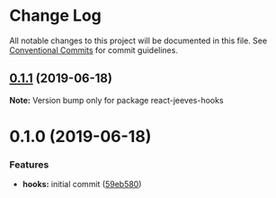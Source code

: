 # Change Log

All notable changes to this project will be documented in this file.
See [Conventional Commits](https://conventionalcommits.org) for commit guidelines.

## [0.1.1](https://github.com/Elanhant/react-jeeves/compare/react-jeeves-hooks@0.1.0...react-jeeves-hooks@0.1.1) (2019-06-18)

**Note:** Version bump only for package react-jeeves-hooks

# 0.1.0 (2019-06-18)

### Features

- **hooks:** initial commit ([59eb580](https://github.com/Elanhant/react-jeeves/commit/59eb580))
